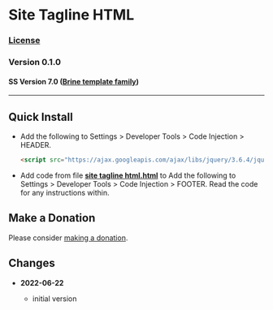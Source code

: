 # Site Tagline HTML

### [License][99]

### Version 0.1.0

#### SS Version 7.0 ([Brine template family][1])

---

## Quick Install

* Add the following to Settings > Developer Tools > Code Injection > HEADER.
  
  ```html
  <script src="https://ajax.googleapis.com/ajax/libs/jquery/3.6.4/jquery.min.js"></script>
  ```
  
* Add code from file **[site tagline html.html][2]** to Add the following to
  Settings > Developer Tools > Code Injection > FOOTER. Read the code for any
  instructions within.

## Make a Donation

Please consider [making a donation][3].

## Changes

<!-- * **2022-02-25**

  * changed a const name, no functional changes
  * added example callback to read me
  * bumped version to 0.1d1
  -->
* **2022-06-22**

  * initial version

[1]: https://support.squarespace.com/hc/en-us/articles/212512738-Brine-template-family
[2]: site%20tagline%20html.html#L1
[3]: https://github.com/tomsWebConsulting/twcsl#make-a-donation
[99]: https://github.com/tomsWebConsulting/twcsl/blob/main/LICENSE.txt#L1
